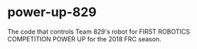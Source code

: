 # power-up-829
The code that controls Team 829's robot for FIRST ROBOTICS COMPETITION POWER UP for the 2018 FRC season.